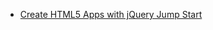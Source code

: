 * [Create HTML5 Apps with jQuery Jump Start](https://mva.microsoft.com/en-US/training-courses/create-html5-apps-with-jquery-jump-start-8429?l=oqWOPtKz_4104984382)
